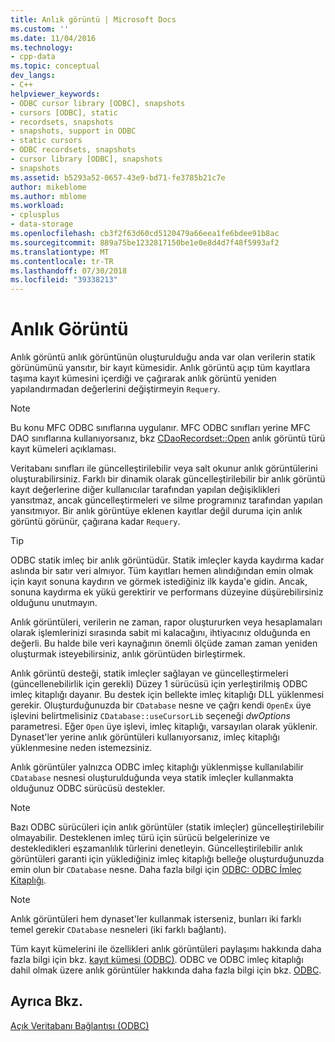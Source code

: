 ```yaml
---
title: Anlık görüntü | Microsoft Docs
ms.custom: ''
ms.date: 11/04/2016
ms.technology:
- cpp-data
ms.topic: conceptual
dev_langs:
- C++
helpviewer_keywords:
- ODBC cursor library [ODBC], snapshots
- cursors [ODBC], static
- recordsets, snapshots
- snapshots, support in ODBC
- static cursors
- ODBC recordsets, snapshots
- cursor library [ODBC], snapshots
- snapshots
ms.assetid: b5293a52-0657-43e9-bd71-fe3785b21c7e
author: mikeblome
ms.author: mblome
ms.workload:
- cplusplus
- data-storage
ms.openlocfilehash: cb3f2f63d60cd5120479a66eea1fe6bdee91b8ac
ms.sourcegitcommit: 889a75be1232817150be1e0e8d4d7f48f5993af2
ms.translationtype: MT
ms.contentlocale: tr-TR
ms.lasthandoff: 07/30/2018
ms.locfileid: "39338213"
---
```

# <a name="snapshot"></a>Anlık Görüntü
Anlık görüntü anlık görüntünün oluşturulduğu anda var olan verilerin statik görünümünü yansıtır, bir kayıt kümesidir. Anlık görüntü açıp tüm kayıtlara taşıma kayıt kümesini içerdiği ve çağırarak anlık görüntü yeniden yapılandırmadan değerlerini değiştirmeyin `Requery`.  
  
> [!NOTE]
>  Bu konu MFC ODBC sınıflarına uygulanır. MFC ODBC sınıfları yerine MFC DAO sınıflarına kullanıyorsanız, bkz [CDaoRecordset::Open](../../mfc/reference/cdaorecordset-class.md#open) anlık görüntü türü kayıt kümeleri açıklaması.  
  
 Veritabanı sınıfları ile güncelleştirilebilir veya salt okunur anlık görüntülerini oluşturabilirsiniz. Farklı bir dinamik olarak güncelleştirilebilir bir anlık görüntü kayıt değerlerine diğer kullanıcılar tarafından yapılan değişiklikleri yansıtmaz, ancak güncelleştirmeleri ve silme programınız tarafından yapılan yansıtmıyor. Bir anlık görüntüye eklenen kayıtlar değil duruma için anlık görüntü görünür, çağırana kadar `Requery`.  
  
> [!TIP]
>  ODBC statik imleç bir anlık görüntüdür. Statik imleçler kayda kaydırma kadar aslında bir satır veri almıyor. Tüm kayıtları hemen alındığından emin olmak için kayıt sonuna kaydırın ve görmek istediğiniz ilk kayda'e gidin. Ancak, sonuna kaydırma ek yükü gerektirir ve performans düzeyine düşürebilirsiniz olduğunu unutmayın.  
  
 Anlık görüntüleri, verilerin ne zaman, rapor oluştururken veya hesaplamaları olarak işlemlerinizi sırasında sabit mi kalacağını, ihtiyacınız olduğunda en değerli. Bu halde bile veri kaynağının önemli ölçüde zaman zaman yeniden oluşturmak isteyebilirsiniz, anlık görüntüden birleştirmek.  
  
 Anlık görüntü desteği, statik imleçler sağlayan ve güncelleştirmeleri (güncellenebilirlik için gerekli) Düzey 1 sürücüsü için yerleştirilmiş ODBC imleç kitaplığı dayanır. Bu destek için bellekte imleç kitaplığı DLL yüklenmesi gerekir. Oluşturduğunuzda bir `CDatabase` nesne ve çağrı kendi `OpenEx` üye işlevini belirtmelisiniz `CDatabase::useCursorLib` seçeneği *dwOptions* parametresi. Eğer `Open` üye işlevi, imleç kitaplığı, varsayılan olarak yüklenir. Dynaset'ler yerine anlık görüntüleri kullanıyorsanız, imleç kitaplığı yüklenmesine neden istemezsiniz.  
  
 Anlık görüntüler yalnızca ODBC imleç kitaplığı yüklenmişse kullanılabilir `CDatabase` nesnesi oluşturulduğunda veya statik imleçler kullanmakta olduğunuz ODBC sürücüsü destekler.  
  
> [!NOTE]
>  Bazı ODBC sürücüleri için anlık görüntüler (statik imleçler) güncelleştirilebilir olmayabilir. Desteklenen imleç türü için sürücü belgelerinize ve destekledikleri eşzamanlılık türlerini denetleyin. Güncelleştirilebilir anlık görüntüleri garanti için yüklediğiniz imleç kitaplığı belleğe oluşturduğunuzda emin olun bir `CDatabase` nesne. Daha fazla bilgi için [ODBC: ODBC İmleç Kitaplığı](../../data/odbc/odbc-the-odbc-cursor-library.md).  
  
> [!NOTE]
>  Anlık görüntüleri hem dynaset'ler kullanmak isterseniz, bunları iki farklı temel gerekir `CDatabase` nesneleri (iki farklı bağlantı).  
  
 Tüm kayıt kümelerini ile özellikleri anlık görüntüleri paylaşımı hakkında daha fazla bilgi için bkz. [kayıt kümesi (ODBC)](../../data/odbc/recordset-odbc.md). ODBC ve ODBC imleç kitaplığı dahil olmak üzere anlık görüntüler hakkında daha fazla bilgi için bkz. [ODBC](../../data/odbc/odbc-basics.md).  
  
## <a name="see-also"></a>Ayrıca Bkz.  
 [Açık Veritabanı Bağlantısı (ODBC)](../../data/odbc/open-database-connectivity-odbc.md)
